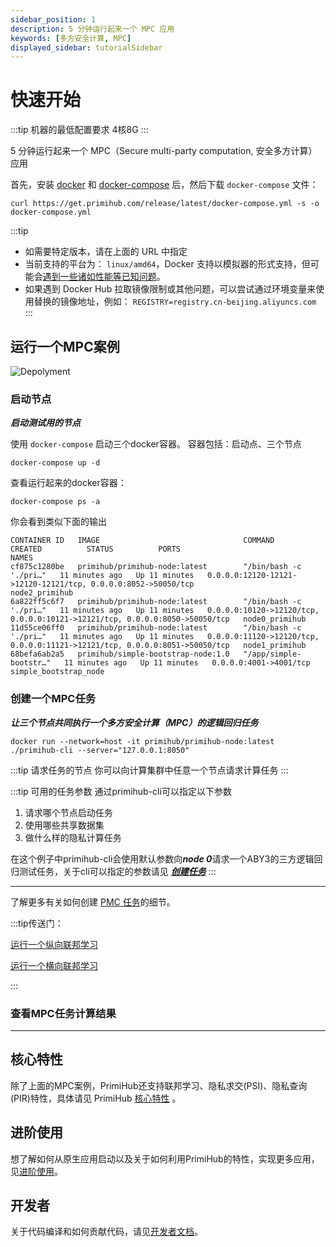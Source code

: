 ```yaml
---
sidebar_position: 1
description: 5 分钟运行起来一个 MPC 应用
keywords: [多方安全计算, MPC]
displayed_sidebar: tutorialSidebar
---
```


# 快速开始

:::tip
机器的最低配置要求 4核8G
:::

5 分钟运行起来一个 MPC（Secure multi-party computation, 安全多方计算）应用

首先，安装 [docker](https://docs.docker.com/install/overview/) 和 [docker-compose](https://docs.docker.com/compose/install/) 后，然后下载 `docker-compose` 文件：

```shell
curl https://get.primihub.com/release/latest/docker-compose.yml -s -o docker-compose.yml
```

:::tip

* 如需要特定版本，请在上面的 URL 中指定
* 当前支持的平台为： `linux/amd64`，Docker 支持以模拟器的形式支持，但可能会[遇到一些诸如性能等已知问题](https://docs.docker.com/desktop/mac/apple-silicon/#known-issues)。
* 如果遇到 Docker Hub 拉取镜像限制或其他问题，可以尝试通过环境变量来使用替换的镜像地址，例如： `REGISTRY=registry.cn-beijing.aliyuncs.com`
:::

## 运行一个MPC案例

![Depolyment](./tutorial-depolyment.jpg)

### 启动节点

***启动测试用的节点***

使用 `docker-compose` 启动三个docker容器。
容器包括：启动点、三个节点

```shell
docker-compose up -d
```

查看运行起来的docker容器：

```shell
docker-compose ps -a
```

你会看到类似下面的输出

```shell
CONTAINER ID   IMAGE                                COMMAND                  CREATED          STATUS          PORTS                                                                         NAMES
cf875c1280be   primihub/primihub-node:latest        "/bin/bash -c './pri…"   11 minutes ago   Up 11 minutes   0.0.0.0:12120-12121->12120-12121/tcp, 0.0.0.0:8052->50050/tcp                 node2_primihub
6a822ff5c6f7   primihub/primihub-node:latest        "/bin/bash -c './pri…"   11 minutes ago   Up 11 minutes   0.0.0.0:10120->12120/tcp, 0.0.0.0:10121->12121/tcp, 0.0.0.0:8050->50050/tcp   node0_primihub
11d55ce06ff0   primihub/primihub-node:latest        "/bin/bash -c './pri…"   11 minutes ago   Up 11 minutes   0.0.0.0:11120->12120/tcp, 0.0.0.0:11121->12121/tcp, 0.0.0.0:8051->50050/tcp   node1_primihub
68befa6ab2a5   primihub/simple-bootstrap-node:1.0   "/app/simple-bootstr…"   11 minutes ago   Up 11 minutes   0.0.0.0:4001->4001/tcp                                                        simple_bootstrap_node
```

### 创建一个MPC任务

***让三个节点共同执行一个多方安全计算（MPC）的逻辑回归任务***

```shell
docker run --network=host -it primihub/primihub-node:latest ./primihub-cli --server="127.0.0.1:8050"
```

:::tip 请求任务的节点
  你可以向计算集群中任意一个节点请求计算任务
:::

:::tip 可用的任务参数
通过primihub-cli可以指定以下参数

 1. 请求哪个节点启动任务
 2. 使用哪些共享数据集
 3. 做什么样的隐私计算任务

在这个例子中primihub-cli会使用默认参数向***node 0***请求一个ABY3的三方逻辑回归测试任务，关于cli可以指定的参数请见 ***[创建任务](../docs/advance-usage/create-tasks/cli-params)***
:::

---

了解更多有关如何创建 [PMC 任务](../docs/advance-usage/create-tasks/mpc-task)的细节。

:::tip传送门：

[运行一个纵向联邦学习](../docs/advance-usage/fedreated-learning/hetero-xgb/)

[运行一个横向联邦学习](../docs/advance-usage/fedreated-learning/homo-lr/)

:::

### 查看MPC任务计算结果

-------

## 核心特性

除了上面的MPC案例，PrimiHub还支持联邦学习、隐私求交(PSI)、隐私查询(PIR)特性，具体请见 PrimiHub [核心特性](../docs/core-concept/model) 。

## 进阶使用

想了解如何从原生应用启动以及关于如何利用PrimiHub的特性，实现更多应用，见[进阶使用](../docs/advance-usage/start-nodes)。

## 开发者

关于代码编译和如何贡献代码，请见[开发者文档](../docs/developer-docs/build)。
